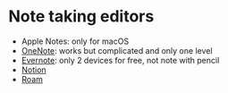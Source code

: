# Note taking editors

- Apple Notes: only for macOS
- [OneNote](https://www.onenote.com): works but complicated and only one level
- [Evernote](https://www.evernote.com/): only 2 devices for free, not note with pencil
- [Notion](https://www.notion.so/)
- [Roam](https://roamresearch.com/)
